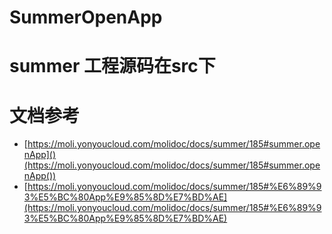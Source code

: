 # SummerOpenApp

# summer 工程源码在src下

# 文档参考
- [https://moli.yonyoucloud.com/molidoc/docs/summer/185#summer.openApp]()(https://moli.yonyoucloud.com/molidoc/docs/summer/185#summer.openApp())
- [https://moli.yonyoucloud.com/molidoc/docs/summer/185#%E6%89%93%E5%BC%80App%E9%85%8D%E7%BD%AE](https://moli.yonyoucloud.com/molidoc/docs/summer/185#%E6%89%93%E5%BC%80App%E9%85%8D%E7%BD%AE)
